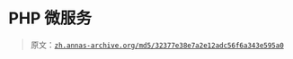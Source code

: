 # PHP 微服务

> 原文：[`zh.annas-archive.org/md5/32377e38e7a2e12adc56f6a343e595a0`](https://zh.annas-archive.org/md5/32377e38e7a2e12adc56f6a343e595a0)